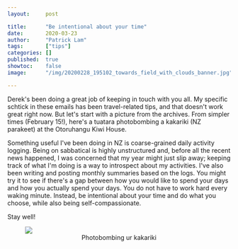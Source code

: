 ```yaml
---
layout:     post

title:      "Be intentional about your time"
date:       2020-03-23
author:     "Patrick Lam"
tags:       ["tips"]
categories: []
published:  true
showtoc:    false
image:      "/img/20200228_195102_towards_field_with_clouds_banner.jpg"

---
```


Derek's been doing a great job of keeping in touch with you all. My
specific schtick in these emails has been travel-related tips, and
that doesn't work great right now. But let's start with a picture from
the archives. From simpler times (February 15!), here's a tuatara
photobombing a kakariki (NZ parakeet) at the Otoruhangu Kiwi House.

Something useful I've been doing in NZ is coarse-grained daily
activity logging.  Being on sabbatical is highly unstructured and,
before all the recent news happened, I was concerned that my year
might just slip away; keeping track of what I'm doing is a way to
introspect about my activities. I've also been writing and posting
monthly summaries based on the logs. You might try it to see if
there's a gap between how you would like to spend your days and how
you actually spend your days. You do not have to work hard every
waking minute. Instead, be intentional about your time and do what you
choose, while also being self-compassionate.

Stay well! 


<figure>
<a href="/img/03140_photobombing_ur_kakariki_large.JPG"><img src="/img/03140_photobombing_ur_kakariki.JPG"></a>
<figcaption style="text-align:center">Photobombing ur kakariki</figcaption>
</figure>
